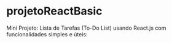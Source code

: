 # projetoReactBasic
Mini Projeto: Lista de Tarefas (To-Do List) usando React.js com funcionalidades simples e úteis:
